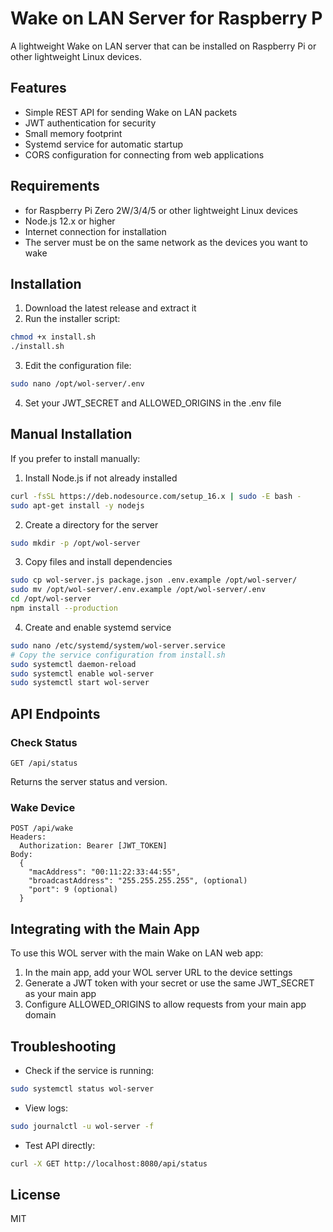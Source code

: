 # Wake on LAN Server for Raspberry P

A lightweight Wake on LAN server that can be installed on Raspberry Pi or other lightweight Linux devices.

## Features

- Simple REST API for sending Wake on LAN packets
- JWT authentication for security
- Small memory footprint
- Systemd service for automatic startup
- CORS configuration for connecting from web applications

## Requirements

- for Raspberry Pi Zero 2W/3/4/5 or other lightweight Linux devices
- Node.js 12.x or higher
- Internet connection for installation
- The server must be on the same network as the devices you want to wake

## Installation

1. Download the latest release and extract it
2. Run the installer script:
```bash
chmod +x install.sh
./install.sh
```

3. Edit the configuration file:
```bash
sudo nano /opt/wol-server/.env
```

4. Set your JWT_SECRET and ALLOWED_ORIGINS in the .env file

## Manual Installation

If you prefer to install manually:

1. Install Node.js if not already installed
```bash
curl -fsSL https://deb.nodesource.com/setup_16.x | sudo -E bash -
sudo apt-get install -y nodejs
```

2. Create a directory for the server
```bash
sudo mkdir -p /opt/wol-server
```

3. Copy files and install dependencies
```bash
sudo cp wol-server.js package.json .env.example /opt/wol-server/
sudo mv /opt/wol-server/.env.example /opt/wol-server/.env
cd /opt/wol-server
npm install --production
```

4. Create and enable systemd service
```bash
sudo nano /etc/systemd/system/wol-server.service
# Copy the service configuration from install.sh
sudo systemctl daemon-reload
sudo systemctl enable wol-server
sudo systemctl start wol-server
```

## API Endpoints

### Check Status
```
GET /api/status
```
Returns the server status and version.

### Wake Device
```
POST /api/wake
Headers:
  Authorization: Bearer [JWT_TOKEN]
Body:
  {
    "macAddress": "00:11:22:33:44:55",
    "broadcastAddress": "255.255.255.255", (optional)
    "port": 9 (optional)
  }
```

## Integrating with the Main App

To use this WOL server with the main Wake on LAN web app:

1. In the main app, add your WOL server URL to the device settings
2. Generate a JWT token with your secret or use the same JWT_SECRET as your main app
3. Configure ALLOWED_ORIGINS to allow requests from your main app domain

## Troubleshooting

- Check if the service is running:
```bash
sudo systemctl status wol-server
```

- View logs:
```bash
sudo journalctl -u wol-server -f
```

- Test API directly:
```bash
curl -X GET http://localhost:8080/api/status
```

## License

MIT
